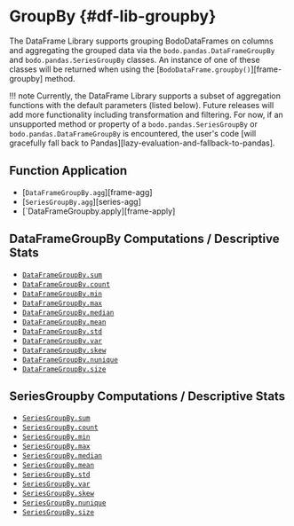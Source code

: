 # GroupBy {#df-lib-groupby}

The DataFrame Library supports grouping BodoDataFrames on columns
and aggregating the grouped data via the `bodo.pandas.DataFrameGroupBy` and `bodo.pandas.SeriesGroupBy` classes.
An instance of one of these classes will be returned when using the [`BodoDataFrame.groupby()`][frame-groupby] method.

!!! note
	Currently, the DataFrame Library supports a subset of aggregation functions with the default parameters (listed below).
	Future releases will add more functionality including transformation and filtering.
	For now, if an unsupported method or property of a `bodo.pandas.SeriesGroupBy` or `bodo.pandas.DataFrameGroupBy` is encountered,
	the user's code [will gracefully fall back to Pandas][lazy-evaluation-and-fallback-to-pandas].

## Function Application

- [`DataFrameGroupBy.agg`][frame-agg]
- [`SeriesGroupBy.agg`][series-agg]
- [`DataFrameGroupby.apply][frame-apply]

## DataFrameGroupBy Computations / Descriptive Stats

- [`DataFrameGroupBy.sum`][frame-agg-sum]
- [`DataFrameGroupBy.count`][frame-agg-count]
- [`DataFrameGroupBy.min`][frame-agg-min]
- [`DataFrameGroupBy.max`][frame-agg-max]
- [`DataFrameGroupBy.median`][frame-agg-median]
- [`DataFrameGroupBy.mean`][frame-agg-mean]
- [`DataFrameGroupBy.std`][frame-agg-std]
- [`DataFrameGroupBy.var`][frame-agg-var]
- [`DataFrameGroupBy.skew`][frame-agg-skew]
- [`DataFrameGroupBy.nunique`][frame-agg-nunique]
- [`DataFrameGroupBy.size`][frame-agg-size]

## SeriesGroupby Computations / Descriptive Stats

- [`SeriesGroupBy.sum`][series-agg-sum]
- [`SeriesGroupBy.count`][series-agg-count]
- [`SeriesGroupBy.min`][series-agg-min]
- [`SeriesGroupBy.max`][series-agg-max]
- [`SeriesGroupBy.median`][series-agg-median]
- [`SeriesGroupBy.mean`][series-agg-mean]
- [`SeriesGroupBy.std`][series-agg-std]
- [`SeriesGroupBy.var`][series-agg-var]
- [`SeriesGroupBy.skew`][series-agg-skew]
- [`SeriesGroupBy.nunique`][series-agg-nunique]
- [`SeriesGroupBy.size`][series-agg-size]


[frame-agg-sum]: https://pandas.pydata.org/docs/reference/api/pandas.core.groupby.DataFrameGroupBy.sum.html
[frame-agg-count]: https://pandas.pydata.org/docs/reference/api/pandas.core.groupby.DataFrameGroupBy.count.html
[frame-agg-min]: https://pandas.pydata.org/docs/reference/api/pandas.core.groupby.DataFrameGroupBy.min.html
[frame-agg-max]: https://pandas.pydata.org/docs/reference/api/pandas.core.groupby.DataFrameGroupBy.max.html
[frame-agg-median]: https://pandas.pydata.org/docs/reference/api/pandas.core.groupby.DataFrameGroupBy.median.html
[frame-agg-mean]: https://pandas.pydata.org/docs/reference/api/pandas.core.groupby.DataFrameGroupBy.mean.html
[frame-agg-std]: https://pandas.pydata.org/docs/reference/api/pandas.core.groupby.DataFrameGroupBy.std.html
[frame-agg-var]: https://pandas.pydata.org/docs/reference/api/pandas.core.groupby.DataFrameGroupBy.var.html
[frame-agg-skew]: https://pandas.pydata.org/docs/reference/api/pandas.core.groupby.DataFrameGroupBy.skew.html
[frame-agg-nunique]: https://pandas.pydata.org/docs/reference/api/pandas.core.groupby.DataFrameGroupBy.nunique.html
[frame-agg-size]: https://pandas.pydata.org/docs/reference/api/pandas.core.groupby.DataFrameGroupBy.size.html

[series-agg-sum]: https://pandas.pydata.org/docs/reference/api/pandas.core.groupby.SeriesGroupBy.sum.html
[series-agg-count]: https://pandas.pydata.org/docs/reference/api/pandas.core.groupby.SeriesGroupBy.count.html
[series-agg-min]: https://pandas.pydata.org/docs/reference/api/pandas.core.groupby.SeriesGroupBy.min.html
[series-agg-max]: https://pandas.pydata.org/docs/reference/api/pandas.core.groupby.SeriesGroupBy.max.html
[series-agg-median]: https://pandas.pydata.org/docs/reference/api/pandas.core.groupby.SeriesGroupBy.median.html
[series-agg-mean]: https://pandas.pydata.org/docs/reference/api/pandas.core.groupby.SeriesGroupBy.mean.html
[series-agg-std]: https://pandas.pydata.org/docs/reference/api/pandas.core.groupby.SeriesGroupBy.std.html
[series-agg-var]: https://pandas.pydata.org/docs/reference/api/pandas.core.groupby.SeriesGroupBy.var.html
[series-agg-skew]: https://pandas.pydata.org/docs/reference/api/pandas.core.groupby.SeriesGroupBy.skew.html
[series-agg-nunique]: https://pandas.pydata.org/docs/reference/api/pandas.core.groupby.SeriesGroupBy.nunique.html
[series-agg-size]: https://pandas.pydata.org/docs/reference/api/pandas.core.groupby.SeriesGroupBy.size.html
